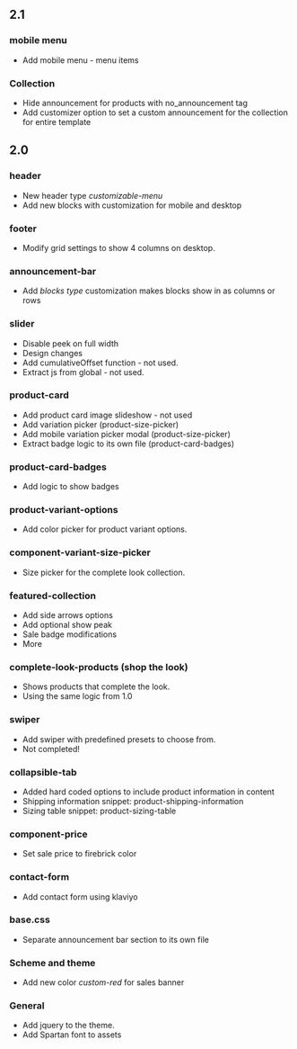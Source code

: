 ## 2.1

### mobile menu

- Add mobile menu - menu items

### Collection

- Hide announcement for products with no_announcement tag
- Add customizer option to set a custom announcement for the collection for entire template

## 2.0

### header

- New header type _customizable-menu_
- Add new blocks with customization for mobile and desktop

### footer

- Modify grid settings to show 4 columns on desktop.

### announcement-bar

- Add _blocks type_ customization makes blocks show in as columns or rows

### slider

- Disable peek on full width
- Design changes
- Add cumulativeOffset function - not used.
- Extract js from global - not used.

### product-card

- Add product card image slideshow - not used
- Add variation picker (product-size-picker)
- Add mobile variation picker modal (product-size-picker)
- Extract badge logic to its own file (product-card-badges)

### product-card-badges

- Add logic to show badges

### product-variant-options

- Add color picker for product variant options.

### component-variant-size-picker

- Size picker for the complete look collection.

### featured-collection

- Add side arrows options
- Add optional show peak
- Sale badge modifications
- More

### complete-look-products (shop the look)

- Shows products that complete the look.
- Using the same logic from 1.0

### swiper

- Add swiper with predefined presets to choose from.
- Not completed!

### collapsible-tab

- Added hard coded options to include product information in content
- Shipping information snippet: product-shipping-information
- Sizing table snippet: product-sizing-table

### component-price

- Set sale price to firebrick color

### contact-form

- Add contact form using klaviyo

### base.css

- Separate announcement bar section to its own file

### Scheme and theme

- Add new color _custom-red_ for sales banner

### General

- Add jquery to the theme.
- Add Spartan font to assets